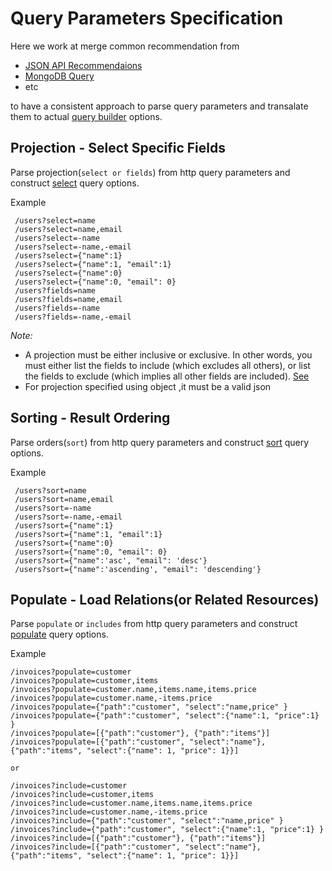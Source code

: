 # Query Parameters Specification

Here we work at merge common recommendation from

- [JSON API Recommendaions](http://jsonapi.org/recommendations/)
- [MongoDB Query](https://docs.mongodb.com/manual/reference/operator/query/)
- etc

to have a consistent approach to parse query parameters and transalate them
to actual [query builder](http://mongoosejs.com/docs/api.html#Query) options.

## Projection - Select Specific Fields
Parse projection(`select or fields`) from http query parameters and construct 
[select](http://mongoosejs.com/docs/api.html#query_Query-select) query options.

Example
```
 /users?select=name
 /users?select=name,email
 /users?select=-name
 /users?select=-name,-email
 /users?select={"name":1}
 /users?select={"name":1, "email":1}
 /users?select={"name":0}
 /users?select={"name":0, "email": 0}
 /users?fields=name
 /users?fields=name,email
 /users?fields=-name
 /users?fields=-name,-email
```

*Note:*
- A projection must be either inclusive or exclusive. In other words, you must either list the fields to include (which excludes all others), or list the fields to exclude (which implies all other fields are included). [See](https://docs.mongodb.com/manual/tutorial/project-fields-from-query-results/)
- For projection specified using object ,it must be a valid json


## Sorting - Result Ordering
Parse orders(`sort`) from http query parameters and construct 
[sort](http://mongoosejs.com/docs/api.html#query_Query-sort) query options.

Example
```
 /users?sort=name
 /users?sort=name,email
 /users?sort=-name
 /users?sort=-name,-email
 /users?sort={"name":1}
 /users?sort={"name":1, "email":1}
 /users?sort={"name":0}
 /users?sort={"name":0, "email": 0}
 /users?sort={"name":'asc', "email": 'desc'}
 /users?sort={"name":'ascending', "email": 'descending'}
```

## Populate - Load Relations(or Related Resources)
Parse `populate` or `includes` from http query parameters and construct 
[populate](http://mongoosejs.com/docs/api.html#query_Query-populate) query options.

Example
```
/invoices?populate=customer
/invoices?populate=customer,items
/invoices?populate=customer.name,items.name,items.price
/invoices?populate=customer.name,-items.price
/invoices?populate={"path":"customer", "select":"name,price" }
/invoices?populate={"path":"customer", "select":{"name":1, "price":1} }
/invoices?populate=[{"path":"customer"}, {"path":"items"}]
/invoices?populate=[{"path":"customer", "select":"name"}, {"path":"items", "select":{"name": 1, "price": 1}}]

or

/invoices?include=customer
/invoices?include=customer,items
/invoices?include=customer.name,items.name,items.price
/invoices?include=customer.name,-items.price
/invoices?include={"path":"customer", "select":"name,price" }
/invoices?include={"path":"customer", "select":{"name":1, "price":1} }
/invoices?include=[{"path":"customer"}, {"path":"items"}]
/invoices?include=[{"path":"customer", "select":"name"}, {"path":"items", "select":{"name": 1, "price": 1}}]
```